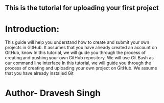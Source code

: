 ## This is the tutorial for uploading your first project
# Introduction:
This guide will help you understand how to create and submit your own projects in GitHub. It assumes that you have already created an account on GitHub, know
In this tutorial, we will guide you through the process of creating and pushing your own GitHub repository. We will use Git Bash as our command line interface
In this tutorial, we will guide you through the process of creating and uploading your own project on GitHub. We assume that you have already installed Git
# Author- Dravesh Singh